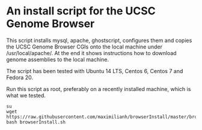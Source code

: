 # An install script for the UCSC Genome Browser

This script installs mysql, apache, ghostscript, configures them and copies the UCSC Genome
Browser CGIs onto the local machine under /usr/local/apache/. At the end it shows instructions
how to download genome assemblies to the local machine. 

The script has been tested with Ubuntu 14 LTS, Centos 6, Centos 7 and Fedora 20.

Run this script as root, preferably on a recently installed machine, which is what we tested.

    su
    wget https://raw.githubusercontent.com/maximilianh/browserInstall/master/browserInstall.sh
    bash browserInstall.sh
